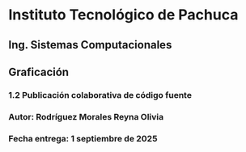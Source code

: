 # Instituto Tecnológico de Pachuca

## Ing. Sistemas Computacionales

## Graficación

### 1.2 Publicación colaborativa de código fuente

### Autor: Rodríguez Morales Reyna Olivia

### Fecha entrega: 1 septiembre de 2025
